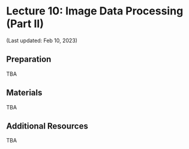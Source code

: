 # Lecture 10: Image Data Processing (Part II)

(Last updated: Feb 10, 2023)

## Preparation

TBA

## Materials

TBA

## Additional Resources

TBA
